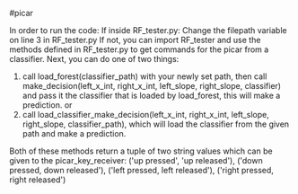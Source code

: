 #picar

In order to run the code: 
If inside RF_tester.py:
Change the filepath variable on line 3 in RF_tester.py
If not, you can import RF_tester and use the methods defined in RF_tester.py to get commands for the picar from a classifier.
Next, you can do one of two things: 
1. call load_forest(classifier_path) with your newly set path, then call make_decision(left_x_int, right_x_int, left_slope, right_slope, classifier) and pass it the classifier that is loaded by load_forest, this will make a prediction.
or
2. call load_classifier_make_decision(left_x_int, right_x_int, left_slope, right_slope, classifier_path), which will load the classifier from the given path and make a prediction.

Both of these methods return a tuple of two string values which can be given to the picar_key_receiver:
('up pressed', 'up released'),  ('down pressed, down released'), ('left pressed, left released'), ('right pressed, right released')
